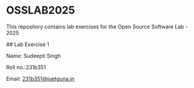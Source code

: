 # OSSLAB2025

This repository contains lab exercises for the Open Source Software Lab - 2025



\## Lab Exercise 1

Name: Sudeepti Singh

Roll no.:231b351

Email: 231b351@juetguna.in



<Solution code to part F>



